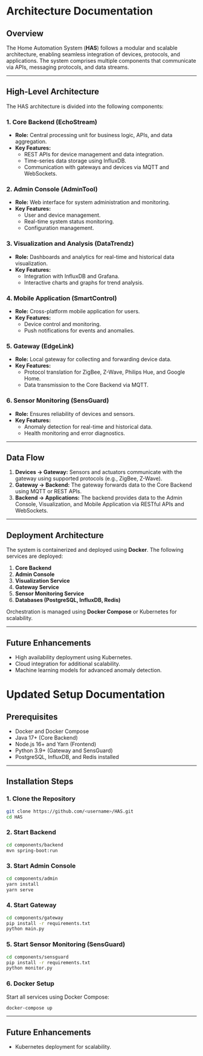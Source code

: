 # Architecture Documentation

## Overview
The Home Automation System (**HAS**) follows a modular and scalable architecture, enabling seamless integration of devices, protocols, and applications. The system comprises multiple components that communicate via APIs, messaging protocols, and data streams.

---

## High-Level Architecture
The HAS architecture is divided into the following components:

### **1. Core Backend (EchoStream)**
- **Role:** Central processing unit for business logic, APIs, and data aggregation.
- **Key Features:**
  - REST APIs for device management and data integration.
  - Time-series data storage using InfluxDB.
  - Communication with gateways and devices via MQTT and WebSockets.

### **2. Admin Console (AdminTool)**
- **Role:** Web interface for system administration and monitoring.
- **Key Features:**
  - User and device management.
  - Real-time system status monitoring.
  - Configuration management.

### **3. Visualization and Analysis (DataTrendz)**
- **Role:** Dashboards and analytics for real-time and historical data visualization.
- **Key Features:**
  - Integration with InfluxDB and Grafana.
  - Interactive charts and graphs for trend analysis.

### **4. Mobile Application (SmartControl)**
- **Role:** Cross-platform mobile application for users.
- **Key Features:**
  - Device control and monitoring.
  - Push notifications for events and anomalies.

### **5. Gateway (EdgeLink)**
- **Role:** Local gateway for collecting and forwarding device data.
- **Key Features:**
  - Protocol translation for ZigBee, Z-Wave, Philips Hue, and Google Home.
  - Data transmission to the Core Backend via MQTT.

### **6. Sensor Monitoring (SensGuard)**
- **Role:** Ensures reliability of devices and sensors.
- **Key Features:**
  - Anomaly detection for real-time and historical data.
  - Health monitoring and error diagnostics.

---

## Data Flow
1. **Devices → Gateway:**
   Sensors and actuators communicate with the gateway using supported protocols (e.g., ZigBee, Z-Wave).
2. **Gateway → Backend:**
   The gateway forwards data to the Core Backend using MQTT or REST APIs.
3. **Backend → Applications:**
   The backend provides data to the Admin Console, Visualization, and Mobile Application via RESTful APIs and WebSockets.

---

## Deployment Architecture
The system is containerized and deployed using **Docker**. The following services are deployed:
1. **Core Backend**
2. **Admin Console**
3. **Visualization Service**
4. **Gateway Service**
5. **Sensor Monitoring Service**
6. **Databases (PostgreSQL, InfluxDB, Redis)**

Orchestration is managed using **Docker Compose** or Kubernetes for scalability.

---

## Future Enhancements
- High availability deployment using Kubernetes.
- Cloud integration for additional scalability.
- Machine learning models for advanced anomaly detection.

# Updated Setup Documentation

## Prerequisites
- Docker and Docker Compose
- Java 17+ (Core Backend)
- Node.js 16+ and Yarn (Frontend)
- Python 3.9+ (Gateway and SensGuard)
- PostgreSQL, InfluxDB, and Redis installed

---

## Installation Steps

### 1. Clone the Repository
```bash
git clone https://github.com/<username>/HAS.git
cd HAS
```

### 2. Start Backend
```bash
cd components/backend
mvn spring-boot:run
```

### 3. Start Admin Console
```bash
cd components/admin
yarn install
yarn serve
```

### 4. Start Gateway
```bash
cd components/gateway
pip install -r requirements.txt
python main.py
```

### 5. Start Sensor Monitoring (SensGuard)
```bash
cd components/sensguard
pip install -r requirements.txt
python monitor.py
```

### 6. Docker Setup
Start all services using Docker Compose:
```bash
docker-compose up
```

---

## Future Enhancements
- Kubernetes deployment for scalability.